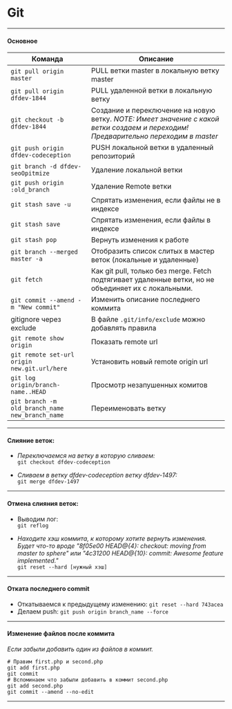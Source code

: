 # Git

---

#### Основное

| Команда | Описание |
| ------- | -------- |
| `git pull origin master` | PULL ветки master в локальную ветку master |
| `git pull origin dfdev-1844` | PULL удаленной ветки в локальную ветку |
| `git checkout -b dfdev-1844` | Создание и переключение на новую ветку. *NOTE: Имеет значение с какой ветки создаем и переходим! Предварительно переходим в master* |
| `git push origin dfdev-codeception` | PUSH локальной ветки в удаленный репозиторий |
| `git branch -d dfdev-seoOpitmize` | Удаление локальной ветки |
| `git push origin :old_branch ` | Удаление Remote ветки |
| `git stash save -u` | Спрятать изменения, если файлы не в индексе |
| `git stash save` | Спрятать изменения, если файлы в индексе |
| `git stash pop` | Вернуть изменения к работе |
| `git branch --merged master -a` | Отобразить список слитых в мастер веток (локальные и удаленные) |
| `git fetch` | Как git pull, только без merge. Fetch подтягивает удаленные ветки, но не объединяет их с локальными. |
| `git commit --amend -m "New commit"` | Изменить описание последнего коммита |
| gitignore через exclude | В файле `.git/info/exclude` можно добавлять правила |
| `git remote show origin` | Показать remote url |
| `git remote set-url origin new.git.url/here` | Установить новый remote origin url |
| `git log origin/branch-name..HEAD` | Просмотр незапушенных комитов |
| `git branch -m old_branch_name new_branch_name` | Переименовать ветку |

---

#### Слияние веток:
- *Переключаемся на ветку в которую сливаем:*  
  `git checkout dfdev-codeception`

- *Сливаем в ветку dfdev-codeception ветку dfdev-1497:*  
  `git merge dfdev-1497`

---

#### Отмена слияния веток:

- Выводим лог:  
  `git reflog`

- *Находите хэш коммита, к которому хотите вернуть изменения. Будет что-то вроде "8f05e00 HEAD@{4}: checkout: moving from
  master to sphere" или "4c31200 HEAD@{10}: commit: Awesome feature implemented."*  
  `git reset --hard [нужный хэш]`
  
---

#### Отката последнего commit

- Откатываемся к предыдущему изменению: `git reset --hard 743acea`
- Делаем push: `git push origin branch_name --force`

---

#### Изменение файлов после коммита

*Если забыли добавить один из файлов в коммит.*

```
# Правим first.php и second.php
git add first.php
git commit 
# Вспоминаем что забыли добавить в коммит second.php
git add second.php
git commit --amend --no-edit
```

---
